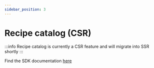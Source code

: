 ```yaml
---
sidebar_position: 3
---
```


# Recipe catalog (CSR)

:::info
Recipe catalog is currently a CSR feature and will migrate into SSR shortly
:::

Find the SDK documentation [here](/mealz-documentation/docs/web_sdk/features/recipe-catalog)
